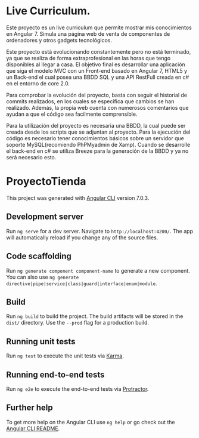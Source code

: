 # Live Curriculum.
Este proyecto es un live curriculum que permite mostrar mis conocimientos en Angular 7. Simula una página web de venta de componentes de ordenadores y otros gadgets tecnológicos.

Este proyecto está evolucionando constantemente pero no está terminado, ya que se realiza de forma extraprofesional en las horas que tengo disponibles al llegar a casa. El objetivo final es desarrollar una aplicación que siga el modelo MVC con un Front-end basado en Angular 7, HTML5 y un Back-end el cual posea una BBDD SQL y una API RestFull creada en c# en el entorno de core 2.0.

Para comprobar la evolución del proyecto, basta con seguir el historial de commits realizados, en los cuales se especifica que cambios se han realizado. Además, la propia web cuenta con numerosos comentarios que ayudan a que el código sea facilmente comprensible.

Para la utilización del proyecto es necesaria una BBDD, la cual puede ser creada desde los scripts que se adjuntan al proyecto. Para la ejecución del código es necesario tener conocimientos básicos sobre un servidor que soporte MySQL(recomiendo PhPMyadmin de Xamp). Cuando se desarrolle el back-end en c# se utiliza Breeze para la generación de la BBDD y ya no será necesario esto.

# ProyectoTienda

This project was generated with [Angular CLI](https://github.com/angular/angular-cli) version 7.0.3.

## Development server

Run `ng serve` for a dev server. Navigate to `http://localhost:4200/`. The app will automatically reload if you change any of the source files.

## Code scaffolding

Run `ng generate component component-name` to generate a new component. You can also use `ng generate directive|pipe|service|class|guard|interface|enum|module`.

## Build

Run `ng build` to build the project. The build artifacts will be stored in the `dist/` directory. Use the `--prod` flag for a production build.

## Running unit tests

Run `ng test` to execute the unit tests via [Karma](https://karma-runner.github.io).

## Running end-to-end tests

Run `ng e2e` to execute the end-to-end tests via [Protractor](http://www.protractortest.org/).

## Further help

To get more help on the Angular CLI use `ng help` or go check out the [Angular CLI README](https://github.com/angular/angular-cli/blob/master/README.md).
